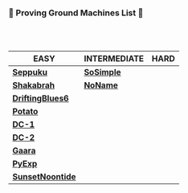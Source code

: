 ### 🌟 Proving Ground Machines List 🌟

<br/>
<br/>

EASY | INTERMEDIATE | HARD
--- | --- | ---
[**Seppuku**](https://github.com/bhaveshharmalkar/CTF-Writeups/blob/main/Proving%20Ground/Easy/Seppuku.pdf) | [**SoSimple**](https://github.com/bhaveshharmalkar/CTF-Writeups/blob/main/Proving%20Ground/Medium/SoSimple.pdf) |
[**Shakabrah**](https://github.com/bhaveshharmalkar/CTF-Writeups/blob/main/Proving%20Ground/Easy/Shakabrah.pdf) | [**NoName**](https://github.com/bhaveshharmalkar/CTF-Writeups/blob/main/Proving%20Ground/Medium/NoName.pdf) |
[**DriftingBlues6**](https://github.com/bhaveshharmalkar/CTF-Writeups/blob/main/Proving%20Ground/Easy/Driftingblues6.pdf) | |
[**Potato**](https://github.com/bhaveshharmalkar/CTF-Writeups/blob/main/Proving%20Ground/Easy/Potato.pdf) | |
[**DC-1**](https://github.com/bhaveshharmalkar/CTF-Writeups/blob/main/Proving%20Ground/Easy/DC-1.pdf) | |
[**DC-2**](https://github.com/bhaveshharmalkar/CTF-Writeups/blob/main/Proving%20Ground/Easy/DC-2.pdf) | |
[**Gaara**](https://github.com/bhaveshharmalkar/CTF-Writeups/blob/main/Proving%20Ground/Easy/Gaara.pdf) | |
[**PyExp**](https://github.com/bhaveshharmalkar/CTF-Writeups/blob/main/Proving%20Ground/Easy/Pyexp.pdf) | |
[**SunsetNoontide**](https://github.com/bhaveshharmalkar/CTF-Writeups/blob/main/Proving%20Ground/Easy/SunsetNoontide.pdf) | |
